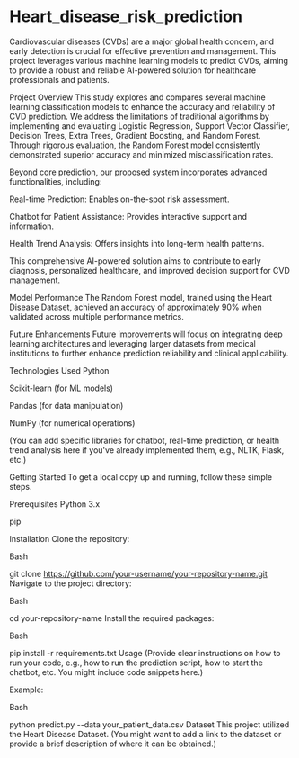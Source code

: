 # Heart_disease_risk_prediction

Cardiovascular diseases (CVDs) are a major global health concern, and early detection is crucial for effective prevention and management. This project leverages various machine learning models to predict CVDs, aiming to provide a robust and reliable AI-powered solution for healthcare professionals and patients.


Project Overview
This study explores and compares several machine learning classification models to enhance the accuracy and reliability of CVD prediction. We address the limitations of traditional algorithms by implementing and evaluating Logistic Regression, Support Vector Classifier, Decision Trees, Extra Trees, Gradient Boosting, and Random Forest. Through rigorous evaluation, the Random Forest model consistently demonstrated superior accuracy and minimized misclassification rates.


Beyond core prediction, our proposed system incorporates advanced functionalities, including:

Real-time Prediction: Enables on-the-spot risk assessment.

Chatbot for Patient Assistance: Provides interactive support and information.

Health Trend Analysis: Offers insights into long-term health patterns.

This comprehensive AI-powered solution aims to contribute to early diagnosis, personalized healthcare, and improved decision support for CVD management.

Model Performance
The Random Forest model, trained using the Heart Disease Dataset, achieved an accuracy of approximately 90% when validated across multiple performance metrics.

Future Enhancements
Future improvements will focus on integrating deep learning architectures and leveraging larger datasets from medical institutions to further enhance prediction reliability and clinical applicability.

Technologies Used
Python

Scikit-learn (for ML models)

Pandas (for data manipulation)

NumPy (for numerical operations)

(You can add specific libraries for chatbot, real-time prediction, or health trend analysis here if you've already implemented them, e.g., NLTK, Flask, etc.)

Getting Started
To get a local copy up and running, follow these simple steps.

Prerequisites
Python 3.x

pip

Installation
Clone the repository:

Bash

git clone https://github.com/your-username/your-repository-name.git
Navigate to the project directory:

Bash

cd your-repository-name
Install the required packages:

Bash

pip install -r requirements.txt
Usage
(Provide clear instructions on how to run your code, e.g., how to run the prediction script, how to start the chatbot, etc. You might include code snippets here.)

Example:

Bash

python predict.py --data your_patient_data.csv
Dataset
This project utilized the Heart Disease Dataset. (You might want to add a link to the dataset or provide a brief description of where it can be obtained.)
